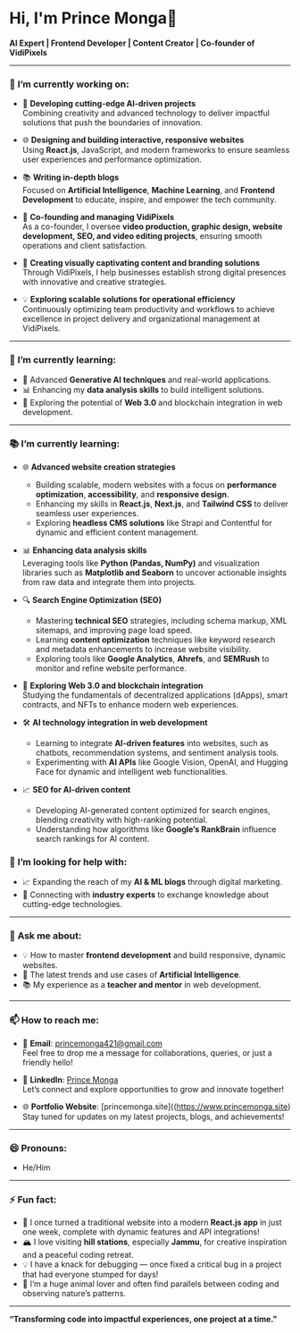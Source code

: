 # Hi, I'm Prince Monga👋  
**AI Expert | Frontend Developer | Content Creator | Co-founder of VidiPixels**

---

### 🔭 **I’m currently working on:**

- 🚀 **Developing cutting-edge AI-driven projects**  
   Combining creativity and advanced technology to deliver impactful solutions that push the boundaries of innovation.  

- 🌐 **Designing and building interactive, responsive websites**  
   Using **React.js**, JavaScript, and modern frameworks to ensure seamless user experiences and performance optimization.  

- 📚 **Writing in-depth blogs**  
   Focused on **Artificial Intelligence**, **Machine Learning**, and **Frontend Development** to educate, inspire, and empower the tech community.  

- 🏢 **Co-founding and managing VidiPixels**  
   As a co-founder, I oversee **video production, graphic design, website development, SEO, and video editing projects**, ensuring smooth operations and client satisfaction.  

- 🎨 **Creating visually captivating content and branding solutions**  
   Through VidiPixels, I help businesses establish strong digital presences with innovative and creative strategies.  

- 💡 **Exploring scalable solutions for operational efficiency**  
   Continuously optimizing team productivity and workflows to achieve excellence in project delivery and organizational management at VidiPixels.  

---

### 🌱 **I’m currently learning:**
- 🤖 Advanced **Generative AI techniques** and real-world applications.
- 📊 Enhancing my **data analysis skills** to build intelligent solutions.
- 🧩 Exploring the potential of **Web 3.0** and blockchain integration in web development.

---

### 📚 **I’m currently learning:**

- 🌐 **Advanced website creation strategies**  
   - Building scalable, modern websites with a focus on **performance optimization**, **accessibility**, and **responsive design**.  
   - Enhancing my skills in **React.js**, **Next.js**, and **Tailwind CSS** to deliver seamless user experiences.  
   - Exploring **headless CMS solutions** like Strapi and Contentful for dynamic and efficient content management.  

- 📊 **Enhancing data analysis skills**  
   Leveraging tools like **Python (Pandas, NumPy)** and visualization libraries such as **Matplotlib and Seaborn** to uncover actionable insights from raw data and integrate them into projects.  

- 🔍 **Search Engine Optimization (SEO)**  
   - Mastering **technical SEO** strategies, including schema markup, XML sitemaps, and improving page load speed.  
   - Learning **content optimization** techniques like keyword research and metadata enhancements to increase website visibility.  
   - Exploring tools like **Google Analytics**, **Ahrefs**, and **SEMRush** to monitor and refine website performance.  

- 🧩 **Exploring Web 3.0 and blockchain integration**  
   Studying the fundamentals of decentralized applications (dApps), smart contracts, and NFTs to enhance modern web experiences.  

- 🛠️ **AI technology integration in web development**  
   - Learning to integrate **AI-driven features** into websites, such as chatbots, recommendation systems, and sentiment analysis tools.  
   - Experimenting with **AI APIs** like Google Vision, OpenAI, and Hugging Face for dynamic and intelligent web functionalities.  

- 📈 **SEO for AI-driven content**  
   - Developing AI-generated content optimized for search engines, blending creativity with high-ranking potential.  
   - Understanding how algorithms like **Google’s RankBrain** influence search rankings for AI content.  


### 🤔 **I’m looking for help with:**
- 📈 Expanding the reach of my **AI & ML blogs** through digital marketing.
- 🤝 Connecting with **industry experts** to exchange knowledge about cutting-edge technologies.

---

### 💬 **Ask me about:**
- 💡 How to master **frontend development** and build responsive, dynamic websites.
- 🤖 The latest trends and use cases of **Artificial Intelligence**.
- 📚 My experience as a **teacher and mentor** in web development.

---

### 📫 **How to reach me:**

- 📧 **Email**: [princemonga421@gmail.com](mailto:princemonga421@gmail.com)  
   Feel free to drop me a message for collaborations, queries, or just a friendly hello!  

- 💼 **LinkedIn**: [Prince Monga](https://www.linkedin.com/in/prince-monga-/)  
   Let’s connect and explore opportunities to grow and innovate together!  

- 🌐 **Portfolio Website**: [princemonga.site]((https://www.princemonga.site)  
   Stay tuned for updates on my latest projects, blogs, and achievements!  


---

### 😄 **Pronouns:**
- He/Him

---

### ⚡ **Fun fact:**

- 🌟 I once turned a traditional website into a modern **React.js app** in just one week, complete with dynamic features and API integrations!  
- 🏔️ I love visiting **hill stations**, especially **Jammu**, for creative inspiration and a peaceful coding retreat.  
- 💡 I have a knack for debugging — once fixed a critical bug in a project that had everyone stumped for days!  
- 🐾 I’m a huge animal lover and often find parallels between coding and observing nature’s patterns.  

---

**“Transforming code into impactful experiences, one project at a time.”**
